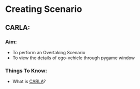 # Creating Scenario

## CARLA:

### Aim:
   * To perform an Overtaking Scenario
   * To view the details of ego-vehicle through pygame window

### Things To Know:
   * What is [CARLA](https://carla.readthedocs.io/en/latest/getting_started/)?